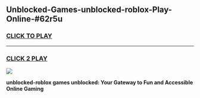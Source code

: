 
## Unblocked-Games-unblocked-roblox-Play-Online-#62r5u
<h3>
<a href="https://premium.freeplayer.one?title=unblocked-roblox&ref=27F">CLICK TO PLAY</a></h3>
<hr>

<h3>
<a href="https://premium.freeplayer.one?title=unblocked-roblox&ref=27F">CLICK 2 PLAY</a>
  
</h3>

<a href="https://premium.freeplayer.one?title=unblocked-roblox&ref=27F"><img src="https://clearcache.store/games.png"></a>


**unblocked-roblox games unblocked: Your Gateway to Fun and Accessible Online Gaming**
